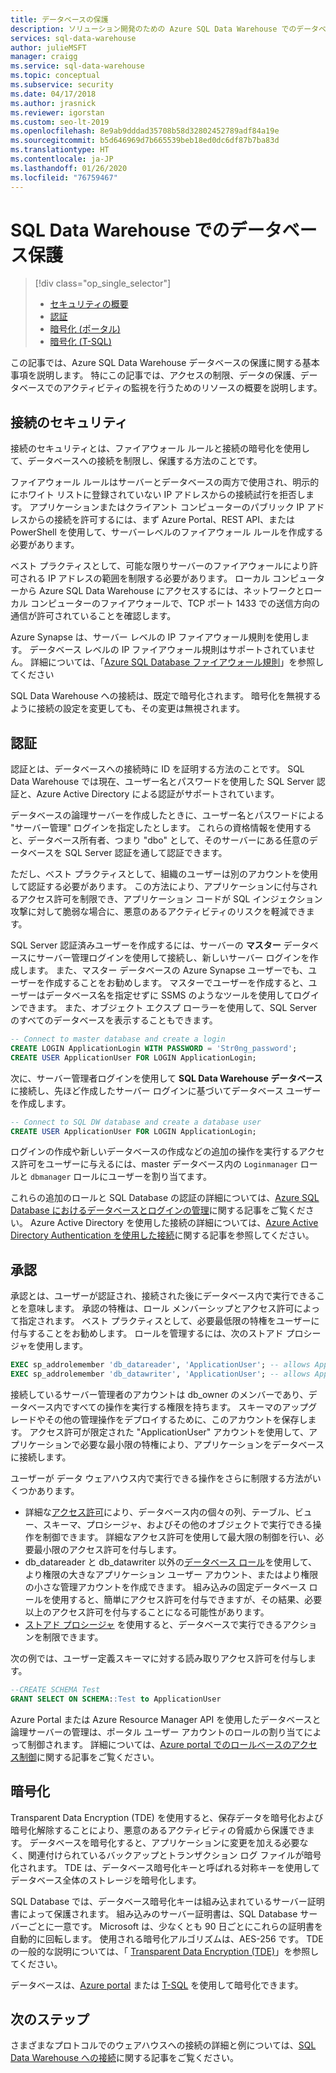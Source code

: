 ```yaml
---
title: データベースの保護
description: ソリューション開発のための Azure SQL Data Warehouse でのデータベース保護に関するヒント。
services: sql-data-warehouse
author: julieMSFT
manager: craigg
ms.service: sql-data-warehouse
ms.topic: conceptual
ms.subservice: security
ms.date: 04/17/2018
ms.author: jrasnick
ms.reviewer: igorstan
ms.custom: seo-lt-2019
ms.openlocfilehash: 8e9ab9dddad35708b58d32802452789adf84a19e
ms.sourcegitcommit: b5d646969d7b665539beb18ed0dc6df87b7ba83d
ms.translationtype: HT
ms.contentlocale: ja-JP
ms.lasthandoff: 01/26/2020
ms.locfileid: "76759467"
---
```

# <a name="secure-a-database-in-sql-data-warehouse"></a>SQL Data Warehouse でのデータベース保護
> [!div class="op_single_selector"]
> * [セキュリティの概要](sql-data-warehouse-overview-manage-security.md)
> * [認証](sql-data-warehouse-authentication.md)
> * [暗号化 (ポータル)](sql-data-warehouse-encryption-tde.md)
> * [暗号化 (T-SQL)](sql-data-warehouse-encryption-tde-tsql.md)
> 
> 

この記事では、Azure SQL Data Warehouse データベースの保護に関する基本事項を説明します。 特にこの記事では、アクセスの制限、データの保護、データベースでのアクティビティの監視を行うためのリソースの概要を説明します。

## <a name="connection-security"></a>接続のセキュリティ
接続のセキュリティとは、ファイアウォール ルールと接続の暗号化を使用して、データベースへの接続を制限し、保護する方法のことです。

ファイアウォール ルールはサーバーとデータベースの両方で使用され、明示的にホワイト リストに登録されていない IP アドレスからの接続試行を拒否します。 アプリケーションまたはクライアント コンピューターのパブリック IP アドレスからの接続を許可するには、まず Azure Portal、REST API、または PowerShell を使用して、サーバーレベルのファイアウォール ルールを作成する必要があります。 

ベスト プラクティスとして、可能な限りサーバーのファイアウォールにより許可される IP アドレスの範囲を制限する必要があります。  ローカル コンピューターから Azure SQL Data Warehouse にアクセスするには、ネットワークとローカル コンピューターのファイアウォールで、TCP ポート 1433 での送信方向の通信が許可されていることを確認します。  

Azure Synapse は、サーバー レベルの IP ファイアウォール規則を使用します。 データベース レベルの IP ファイアウォール規則はサポートされていません。 詳細については、「[Azure SQL Database ファイアウォール規則](../sql-database/sql-database-firewall-configure.md)」を参照してください

SQL Data Warehouse への接続は、既定で暗号化されます。  暗号化を無視するように接続の設定を変更しても、その変更は無視されます。

## <a name="authentication"></a>認証
認証とは、データベースへの接続時に ID を証明する方法のことです。 SQL Data Warehouse では現在、ユーザー名とパスワードを使用した SQL Server 認証と、Azure Active Directory による認証がサポートされています。 

データベースの論理サーバーを作成したときに、ユーザー名とパスワードによる "サーバー管理" ログインを指定したとします。 これらの資格情報を使用すると、データベース所有者、つまり "dbo" として、そのサーバーにある任意のデータベースを SQL Server 認証を通して認証できます。

ただし、ベスト プラクティスとして、組織のユーザーは別のアカウントを使用して認証する必要があります。 この方法により、アプリケーションに付与されるアクセス許可を制限でき、アプリケーション コードが SQL インジェクション攻撃に対して脆弱な場合に、悪意のあるアクティビティのリスクを軽減できます。 

SQL Server 認証済みユーザーを作成するには、サーバーの **マスター** データベースにサーバー管理ログインを使用して接続し、新しいサーバー ログインを作成します。  また、マスター データベースの Azure Synapse ユーザーでも、ユーザーを作成することをお勧めします。 マスターでユーザーを作成すると、ユーザーはデータベース名を指定せずに SSMS のようなツールを使用してログインできます。  また、オブジェクト エクスプ ローラーを使用して、SQL Server のすべてのデータベースを表示することもできます。

```sql
-- Connect to master database and create a login
CREATE LOGIN ApplicationLogin WITH PASSWORD = 'Str0ng_password';
CREATE USER ApplicationUser FOR LOGIN ApplicationLogin;
```

次に、サーバー管理者ログインを使用して **SQL Data Warehouse データベース** に接続し、先ほど作成したサーバー ログインに基づいてデータベース ユーザーを作成します。

```sql
-- Connect to SQL DW database and create a database user
CREATE USER ApplicationUser FOR LOGIN ApplicationLogin;
```

ログインの作成や新しいデータベースの作成などの追加の操作を実行するアクセス許可をユーザーに与えるには、master データベース内の `Loginmanager` ロールと `dbmanager` ロールにユーザーを割り当てます。 

これらの追加のロールと SQL Database の認証の詳細については、[Azure SQL Database におけるデータベースとログインの管理](../sql-database/sql-database-manage-logins.md)に関する記事をご覧ください。  Azure Active Directory を使用した接続の詳細については、[Azure Active Directory Authentication を使用した接続](sql-data-warehouse-authentication.md)に関する記事を参照してください。

## <a name="authorization"></a>承認
承認とは、ユーザーが認証され、接続された後にデータベース内で実行できることを意味します。 承認の特権は、ロール メンバーシップとアクセス許可によって指定されます。 ベスト プラクティスとして、必要最低限の特権をユーザーに付与することをお勧めします。 ロールを管理するには、次のストアド プロシージャを使用します。

```sql
EXEC sp_addrolemember 'db_datareader', 'ApplicationUser'; -- allows ApplicationUser to read data
EXEC sp_addrolemember 'db_datawriter', 'ApplicationUser'; -- allows ApplicationUser to write data
```

接続しているサーバー管理者のアカウントは db_owner のメンバーであり、データベース内ですべての操作を実行する権限を持ちます。 スキーマのアップグレードやその他の管理操作をデプロイするために、このアカウントを保存します。 アクセス許可が限定された "ApplicationUser" アカウントを使用して、アプリケーションで必要な最小限の特権により、アプリケーションをデータベースに接続します。

ユーザーが データ ウェアハウス内で実行できる操作をさらに制限する方法がいくつかあります。

* 詳細な[アクセス許可](https://docs.microsoft.com/sql/relational-databases/security/permissions-database-engine?view=sql-server-ver15)により、データベース内の個々の列、テーブル、ビュー、スキーマ、プロシージャ、およびその他のオブジェクトで実行できる操作を制御できます。 詳細なアクセス許可を使用して最大限の制御を行い、必要最小限のアクセス許可を付与します。 
* db_datareader と db_datawriter 以外の[データベース ロール](https://docs.microsoft.com/sql/relational-databases/security/authentication-access/database-level-roles?view=sql-server-ver15)を使用して、より権限の大きなアプリケーション ユーザー アカウント、またはより権限の小さな管理アカウントを作成できます。 組み込みの固定データベース ロールを使用すると、簡単にアクセス許可を付与できますが、その結果、必要以上のアクセス許可を付与することになる可能性があります。
* [ストアド プロシージャ](https://docs.microsoft.com/sql/relational-databases/stored-procedures/stored-procedures-database-engine?redirectedfrom=MSDN&view=sql-server-ver15) を使用すると、データベースで実行できるアクションを制限できます。

次の例では、ユーザー定義スキーマに対する読み取りアクセス許可を付与します。
```sql
--CREATE SCHEMA Test
GRANT SELECT ON SCHEMA::Test to ApplicationUser
```

Azure Portal または Azure Resource Manager API を使用したデータベースと論理サーバーの管理は、ポータル ユーザー アカウントのロールの割り当てによって制御されます。 詳細については、[Azure portal でのロールベースのアクセス制御](https://azure.microsoft.com/documentation/articles/role-based-access-control-configure)に関する記事をご覧ください。

## <a name="encryption"></a>暗号化
Transparent Data Encryption (TDE) を使用すると、保存データを暗号化および暗号化解除することにより、悪意のあるアクティビティの脅威から保護できます。 データベースを暗号化すると、アプリケーションに変更を加える必要なく、関連付けられているバックアップとトランザクション ログ ファイルが暗号化されます。 TDE は、データベース暗号化キーと呼ばれる対称キーを使用してデータベース全体のストレージを暗号化します。 

SQL Database では、データベース暗号化キーは組み込まれているサーバー証明書によって保護されます。 組み込みのサーバー証明書は、SQL Database サーバーごとに一意です。 Microsoft は、少なくとも 90 日ごとにこれらの証明書を自動的に回転します。 使用される暗号化アルゴリズムは、AES-256 です。 TDE の一般的な説明については、「 [Transparent Data Encryption (TDE)](https://docs.microsoft.com/sql/relational-databases/security/encryption/transparent-data-encryption?view=sql-server-ver15)」を参照してください。

データベースは、[Azure portal](sql-data-warehouse-encryption-tde.md) または [T-SQL](sql-data-warehouse-encryption-tde-tsql.md) を使用して暗号化できます。

## <a name="next-steps"></a>次のステップ
さまざまなプロトコルでのウェアハウスへの接続の詳細と例については、[SQL Data Warehouse への接続](sql-data-warehouse-connect-overview.md)に関する記事をご覧ください。

